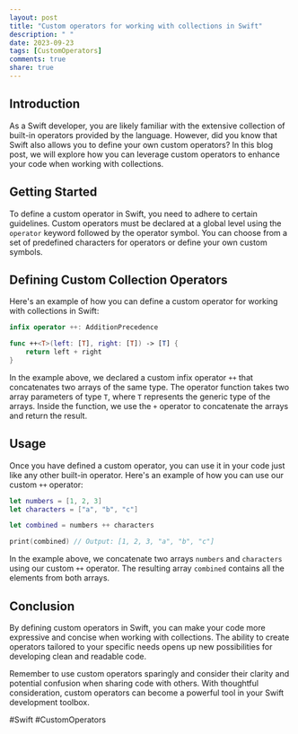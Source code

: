 ```yaml
---
layout: post
title: "Custom operators for working with collections in Swift"
description: " "
date: 2023-09-23
tags: [CustomOperators]
comments: true
share: true
---
```


## Introduction

As a Swift developer, you are likely familiar with the extensive collection of built-in operators provided by the language. However, did you know that Swift also allows you to define your own custom operators? In this blog post, we will explore how you can leverage custom operators to enhance your code when working with collections.

## Getting Started

To define a custom operator in Swift, you need to adhere to certain guidelines. Custom operators must be declared at a global level using the `operator` keyword followed by the operator symbol. You can choose from a set of predefined characters for operators or define your own custom symbols.

## Defining Custom Collection Operators

Here's an example of how you can define a custom operator for working with collections in Swift:

```swift
infix operator ++: AdditionPrecedence

func ++<T>(left: [T], right: [T]) -> [T] {
    return left + right
}
```

In the example above, we declared a custom infix operator `++` that concatenates two arrays of the same type. The operator function takes two array parameters of type `T`, where `T` represents the generic type of the arrays. Inside the function, we use the `+` operator to concatenate the arrays and return the result.

## Usage

Once you have defined a custom operator, you can use it in your code just like any other built-in operator. Here's an example of how you can use our custom `++` operator:

```swift
let numbers = [1, 2, 3]
let characters = ["a", "b", "c"]

let combined = numbers ++ characters

print(combined) // Output: [1, 2, 3, "a", "b", "c"]
```

In the example above, we concatenate two arrays `numbers` and `characters` using our custom `++` operator. The resulting array `combined` contains all the elements from both arrays.

## Conclusion

By defining custom operators in Swift, you can make your code more expressive and concise when working with collections. The ability to create operators tailored to your specific needs opens up new possibilities for developing clean and readable code.

Remember to use custom operators sparingly and consider their clarity and potential confusion when sharing code with others. With thoughtful consideration, custom operators can become a powerful tool in your Swift development toolbox.

#Swift #CustomOperators